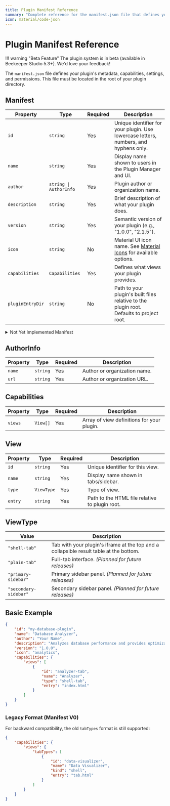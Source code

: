 ```yaml
---
title: Plugin Manifest Reference
summary: "Complete reference for the manifest.json file that defines your plugin's structure and capabilities."
icon: material/code-json
---
```


# Plugin Manifest Reference

!!! warning "Beta Feature"
    The plugin system is in beta (available in Beekeeper Studio 5.3+). We'd love your feedback!

The `manifest.json` file defines your plugin's metadata, capabilities, settings, and permissions. This file must be located in the root of your plugin directory.

## Manifest

| Property         | Type                   | Required | Description                                                                                                                |
| ---------------- | ---------------------- | -------- | -------------------------------------------------------------------------------------------------------------------------- |
| `id`             | `string`               | Yes      | Unique identifier for your plugin. Use lowercase letters, numbers, and hyphens only.                                      |
| `name`           | `string`               | Yes      | Display name shown to users in the Plugin Manager and UI.                                                                 |
| `author`         | `string \| AuthorInfo` | Yes      | Plugin author or organization name.                                                                                        |
| `description`    | `string`               | Yes      | Brief description of what your plugin does.                                                                               |
| `version`        | `string`               | Yes      | Semantic version of your plugin (e.g., "1.0.0", "2.1.5").                                                                |
| `icon`           | `string`               | No       | Material UI icon name. See [Material Icons](https://fonts.google.com/icons?icon.set=Material+Icons) for available options. |
| `capabilities`   | `Capabilities`         | Yes      | Defines what views your plugin provides.                                                                                  |
| `pluginEntryDir` | `string`               | No       | Path to your plugin's built files relative to the plugin root. Defaults to project root.                                 |

<details>
<summary>Not Yet Implemented Manifest</summary>
<table>
    <thead>
        <tr>
            <th>Property</th>
            <th>Type</th>
            <th>Required</th>
            <th>Description</th>
        </tr>
    </thead>
    <tbody>
        <tr>
            <td><code>minAppVersion</code></td>
            <td><code>string</code></td>
            <td>No</td>
            <td>Minimum Beekeeper Studio version required.</td>
        </tr>
        <tr>
            <td><code>settings</code></td>
            <td><code>Setting[]</code></td>
            <td>No</td>
            <td>Configuration options that can be set via config files.</td>
        </tr>
        <tr>
            <td><code>permissions</code></td>
            <td><code>Permission[]</code></td>
            <td>No</td>
            <td>List of permissions your plugin requires.</td>
        </tr>
    </tbody>
</table>
</details>

## AuthorInfo

| Property | Type     | Required | Description                   |
| -------- | -------- | -------- | ----------------------------- |
| `name`   | `string` | Yes      | Author or organization name.  |
| `url`    | `string` | Yes      | Author or organization URL.   |

## Capabilities

| Property | Type     | Required | Description                               |
| -------- | -------- | -------- | ----------------------------------------- |
| `views`  | `View[]` | Yes      | Array of view definitions for your plugin. |

## View

| Property | Type       | Required | Description                                       |
| -------- | ---------- | -------- | ------------------------------------------------- |
| `id`     | `string`   | Yes      | Unique identifier for this view.                  |
| `name`   | `string`   | Yes      | Display name shown in tabs/sidebar.              |
| `type`   | `ViewType` | Yes      | Type of view.                                     |
| `entry`  | `string`   | Yes      | Path to the HTML file relative to plugin root.   |

## ViewType

| Value                 | Description                                                                            |
| --------------------- | -------------------------------------------------------------------------------------- |
| `"shell-tab"`         | Tab with your plugin's iframe at the top and a collapsible result table at the bottom. |
| `"plain-tab"`         | Full-tab interface. _(Planned for future releases)_                                    |
| `"primary-sidebar"`   | Primary sidebar panel. _(Planned for future releases)_                                 |
| `"secondary-sidebar"` | Secondary sidebar panel. _(Planned for future releases)_                               |


## Basic Example

```json
{
    "id": "my-database-plugin",
    "name": "Database Analyzer",
    "author": "Your Name",
    "description": "Analyzes database performance and provides optimization suggestions",
    "version": "1.0.0",
    "icon": "analytics",
    "capabilities": {
        "views": [
            {
                "id": "analyzer-tab",
                "name": "Analyzer",
                "type": "shell-tab",
                "entry": "index.html"
            }
        ]
    }
}
```

### Legacy Format (Manifest V0)

For backward compatibility, the old `tabTypes` format is still supported:

```json
{
    "capabilities": {
        "views": {
            "tabTypes": [
                {
                    "id": "data-visualizer",
                    "name": "Data Visualizer",
                    "kind": "shell",
                    "entry": "tab.html"
                }
            ]
        }
    }
}
```
